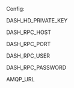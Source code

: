 Config:

DASH_HD_PRIVATE_KEY

DASH_RPC_HOST

DASH_RPC_PORT

DASH_RPC_USER

DASH_RPC_PASSWORD

AMQP_URL
